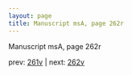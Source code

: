 ```yaml
---
layout: page
title: Manuscript msA, page 262r
---
```


Manuscript msA, page 262r

prev:  [261v](../261v) | next:  [262v](../262v)